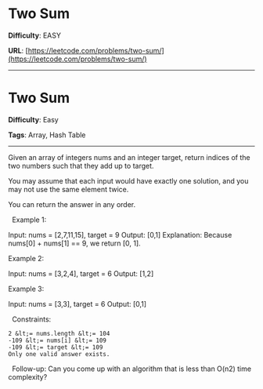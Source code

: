 # Two Sum

**Difficulty**: EASY

**URL**: [https://leetcode.com/problems/two-sum/](https://leetcode.com/problems/two-sum/)

---

# Two Sum

**Difficulty**: Easy

**Tags**: Array, Hash Table

---

Given an array of integers nums&nbsp;and an integer target, return indices of the two numbers such that they add up to target.

You may assume that each input would have exactly one solution, and you may not use the same element twice.

You can return the answer in any order.

&nbsp;
Example 1:


Input: nums = [2,7,11,15], target = 9
Output: [0,1]
Explanation: Because nums[0] + nums[1] == 9, we return [0, 1].


Example 2:


Input: nums = [3,2,4], target = 6
Output: [1,2]


Example 3:


Input: nums = [3,3], target = 6
Output: [0,1]


&nbsp;
Constraints:


	2 &lt;= nums.length &lt;= 104
	-109 &lt;= nums[i] &lt;= 109
	-109 &lt;= target &lt;= 109
	Only one valid answer exists.


&nbsp;
Follow-up:&nbsp;Can you come up with an algorithm that is less than O(n2)&nbsp;time complexity?

